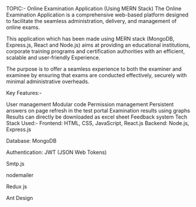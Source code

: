 TOPIC:- Online Examination Application (Using MERN Stack) The Online Examination Application is a comprehensive web-based platform designed to facilitate the seamless administration, delivery, and management of online exams.

This application which has been made using MERN stack (MongoDB, Express.js, React and Node.js) aims at providing an educational institutions, corporate training programs and certification authorities with an efficient, scalable and user-friendly Experience.

The purpose is to offer a seamless experience to both the examiner and examinee by ensuring that exams are conducted effectively, securely with minimal administrative overheads.

Key Features:-

User management
Modular code
Permission management
Persistent answers on page refresh in the test portal
Examination results using graphs
Results can directly be downloaded as excel sheet
Feedback system Tech Stack Used:- Frontend: HTML, CSS, JavaScript, React.js
Backend: Node.js, Express.js

Database: MongoDB

Authentication: JWT (JSON Web Tokens)

Smtp.js

nodemailer

Redux js

Ant Design

